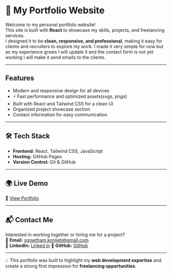 # 🌟 My Portfolio Website

Welcome to my personal portfolio website!  
This site is built with **React** to showcase my skills, projects, and freelancing services.  
I designed it to be **clean, responsive, and professional**, making it easy for clients and recruiters to explore my work.
I made it very simple for now but as my experience grows I will update it and the contact form is not yet working i will make it send emails to the clients.

---

## Features
- Modern and responsive design for all devices  
- ⚡ Fast performance and optimized assets(svgs, pngs)
- Built with React and Tailwind CSS for a clean UI  
- Organized project showcase section  
- Contact information for easy communication  

---

## 🛠️ Tech Stack
- **Frontend:** React, Tailwind CSS, JavaScript  
- **Hosting:** GitHub Pages  
- **Version Control:** Git & GitHub  

---

## 🌍 Live Demo
🔗 [View Portfolio](https://gowtham-2412.github.io/portfolio/)

---

## 📬 Contact Me
Interested in working together or hiring me for a project?  
📧 **Email:** sgowtham.konijeti@gmail.com  
💼 **LinkedIn:** [Linked in](https://linkedin.com/in/sai-gowtham-konijeti)
🐙 **GitHub:** [GitHub](https://github.com/Gowtham-2412)

---

💡 This portfolio was built to highlight my **web development expertise** and create a strong first impression for **freelancing opportunities**.
